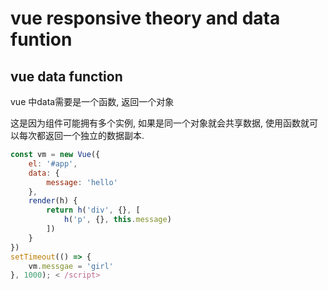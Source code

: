 <!--
Created: Mon Aug 26 2019 15:19:34 GMT+0800 (China Standard Time)
Modified: Mon Aug 26 2019 15:19:34 GMT+0800 (China Standard Time)
-->
# vue responsive theory and data funtion 

## vue data function 

vue 中data需要是一个函数, 返回一个对象

这是因为组件可能拥有多个实例, 如果是同一个对象就会共享数据, 使用函数就可以每次都返回一个独立的数据副本.

``` js
const vm = new Vue({
    el: '#app',
    data: {
        message: 'hello'
    },
    render(h) {
        return h('div', {}, [
            h('p', {}, this.message)
        ])
    }
})
setTimeout(() => {
    vm.messgae = 'girl'
}, 1000); < /script>
```

``` js

```

